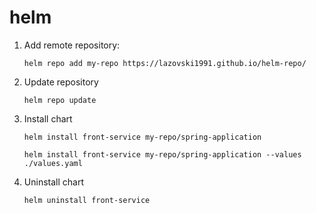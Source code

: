 # helm
1. Add remote repository:

    `helm repo add my-repo https://lazovski1991.github.io/helm-repo/`

2. Update repository 
   
   `helm repo update`

3. Install chart

   `helm install front-service my-repo/spring-application`

   `helm install front-service my-repo/spring-application --values ./values.yaml`
4. Uninstall chart

    `helm uninstall front-service`